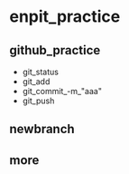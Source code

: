 # enpit_practice

## github_practice

- git_status
- git_add
- git_commit_-m_"aaa"
- git_push

## newbranch
## more